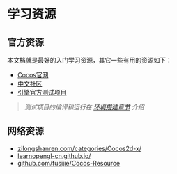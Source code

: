 # 学习资源

## 官方资源

本文档就是最好的入门学习资源，其它一些有用的资源如下：

- [Cocos官网](//www.cocos.com/)
- [中文社区](//forum.cocos.com/)
- [引擎官方测试项目](https://github.com/cocos2d/cocos2d-x/tree/v3/tests)

> _测试项目的编译和运行在 [环境搭建章节](../installation/index.md) 介绍_

## 网络资源

- [zilongshanren.com/categories/Cocos2d-x/](https://zilongshanren.com/categories/Cocos2d-x/)
- [learnopengl-cn.github.io/](https://learnopengl-cn.github.io/)
- [github.com/fusijie/Cocos-Resource](https://github.com/fusijie/Cocos-Resource)